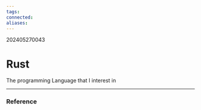 ```yaml
---
tags: 
connected: 
aliases:
---
```


202405270043
# Rust
The programming Language that I interest in






---
### Reference
